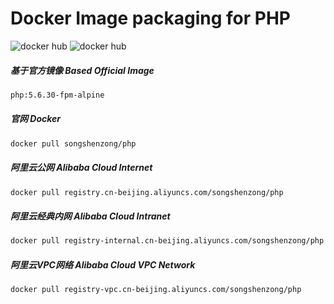# Docker Image packaging for PHP

![docker hub](https://img.shields.io/docker/pulls/songshenzong/php.svg?style=flat-square)
![docker hub](https://img.shields.io/docker/stars/songshenzong/php.svg?style=flat-square)

##### 基于官方镜像 Based Official Image

```bash
php:5.6.30-fpm-alpine
```

  
  

##### 官网 Docker

```bash
docker pull songshenzong/php
```

  
  

##### 阿里云公网 Alibaba Cloud Internet

```bash
docker pull registry.cn-beijing.aliyuncs.com/songshenzong/php
```
  
  
  

##### 阿里云经典内网 Alibaba Cloud Intranet

```bash
docker pull registry-internal.cn-beijing.aliyuncs.com/songshenzong/php
```
  
  
  
##### 阿里云VPC网络 Alibaba Cloud VPC Network

```bash
docker pull registry-vpc.cn-beijing.aliyuncs.com/songshenzong/php
```
